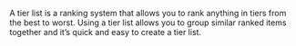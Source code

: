 A tier list is a ranking system that allows you to rank anything in tiers from the best to worst. Using a tier list allows you to group similar ranked items together and it’s quick and easy to create a tier list.

